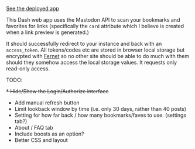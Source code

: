 
[See the deployed app](https://marcoshuerta.com/dash/mastodon_reader/)

This Dash web app uses the Mastodon API to scan your bookmarks and favorites for links (specifically the `card` attribute which I believe is created when a link preview is generated.)

It should successfully redirect to your instance and back with an `access_token`. All tokens/codes etc are stored in browser local storage but encrypted with [Fernet](https://cryptography.io/en/latest/fernet/) so no other site should be able to do much with them should they somehow access the local storage values. It requests only read-only access.

TODO:

  ~~* Hide/Show the Login/Authorize interface~~
  * Add manual refresh button
  * Limit lookback window by time (i.e. only 30 days, rather than 40 posts)
  * Setting for how far back / how many bookmarks/faves to use. (settings tab?)
  * About / FAQ tab
  * Include boosts as an option?
  * Better CSS and layout